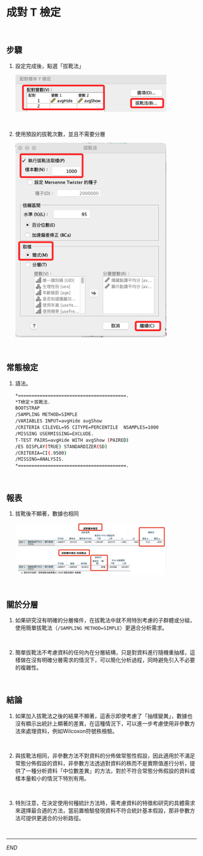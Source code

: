 # 成對 T 檢定

<br>

## 步驟

1. 設定完成後，點選「拔靴法」

    <img src="images/img_13.png" width="400px">

<br>

2. 使用預設的拔靴次數，並且不需要分層

    <img src="images/img_14.png" width="400px">

<br>

## 常態檢定

1. 語法。

    ```bash
    *========================================.
    *T檢定＋拔靴法.
    BOOTSTRAP
    /SAMPLING METHOD=SIMPLE
    /VARIABLES INPUT=avgHide avgShow 
    /CRITERIA CILEVEL=95 CITYPE=PERCENTILE  NSAMPLES=1000
    /MISSING USERMISSING=EXCLUDE.
    T-TEST PAIRS=avgHide WITH avgShow (PAIRED)
    /ES DISPLAY(TRUE) STANDARDIZER(SD)
    /CRITERIA=CI(.9500)
    /MISSING=ANALYSIS.
    *========================================.
    ```

<br>

## 報表

1. 拔靴後不顯著，數據也相同

    <img src="images/img_15.png" width="400px">

<br>

## 關於分層

1. 如果研究沒有明確的分層條件，在拔靴法中就不用特別考慮的子群體或分組，使用簡單拔靴法（`/SAMPLING METHOD=SIMPLE`）更適合分析需求。

<br>

2. 簡單拔靴法不考慮資料的任何內在分層結構，只是對資料進行隨機重抽樣，這樣做在沒有明確分層需求的情況下，可以簡化分析過程，同時避免引入不必要的複雜性。

<br>

## 結論

1. 如果加入拔靴法之後的結果不顯著，這表示即使考慮了「抽樣變異」，數據也沒有顯示出統計上顯著的差異，在這種情況下，可以進一步考慮使用非參數方法來處理資料，例如Wilcoxon符號秩檢驗。

<br>

2. 與拔靴法相同，非參數方法不對資料的分佈做常態性假設，因此適用於不滿足常態分佈假設的資料，非參數方法透過對資料的秩而不是實際值進行分析，提供了一種分析資料「中位數差異」的方法，對於不符合常態分佈假設的資料或樣本量較小的情況下特別有用。

<br>

3. 特別注意，在決定使用何種統計方法時，需考慮資料的特徵和研究的具體需求來選擇最合適的方法，當前置檢驗發現資料不符合統計基本假設，那非參數方法可提供更適合的分析路徑。

<br>

___

_END_